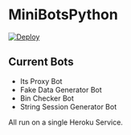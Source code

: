 # MiniBotsPython

[![Deploy](https://www.herokucdn.com/deploy/button.svg)](https://heroku.com/deploy?template=https://github.com/Divkix/MiniBotsPython)

## Current Bots

- Its Proxy Bot
- Fake Data Generator Bot
- Bin Checker Bot
- String Session Generator Bot

All run on a single Heroku Service.
